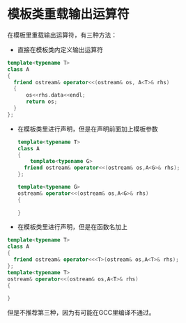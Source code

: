 # 模板类重载输出运算符

在模板里重载输出运算符，有三种方法：

- 直接在模板类内定义输出运算符

~~~c++
template<typename T>
class A
{
  friend ostream& operator<<(ostream& os, A<T>& rhs)
  {
      os<<rhs.data<<endl;
      return os;
  }
};
~~~

- 在模板类里进行声明，但是在声明前面加上模板参数

  ~~~c++
  template<typename T>
  class A
  {
      template<typename G>
    friend ostream& operator<<(ostream& os,A<G>& rhs);  
  };
  
  template<typename G>
  ostream& operator<<(ostream& os,A<G>& rhs)
  {
      
  }
  ~~~

- 在模板类里进行声明，但是在函数名加上<T>

~~~c++
template<typename T>
class A
{
  friend ostream& operator<<<T>(ostream& os,A<T>& rhs);  
};
template<typename T>
ostream& operator<<(ostream& os,A<T>& rhs)
{
    
}
~~~

但是不推荐第三种，因为有可能在GCC里编译不通过。